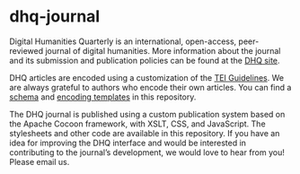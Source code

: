 # dhq-journal 
Digital Humanities Quarterly is an international, open-access, peer-reviewed journal of digital humanities. More information about the journal and its submission and publication policies can be found at the [DHQ site](http://www.digitalhumanities.org/dhq/about/about.html). 

DHQ articles are encoded using a customization of the [TEI Guidelines](https://tei-c.org). We are always grateful to authors who encode their own articles. You can find a [schema](https://github.com/Digital-Humanities-Quarterly/dhq-journal/blob/master/common/schema/DHQauthor-TEI.rng) and [encoding templates](https://github.com/Digital-Humanities-Quarterly/dhq-journal/tree/master/articles/templates) in this repository.

The DHQ journal is published using a custom publication system based on the Apache Cocoon framework, with XSLT, CSS, and JavaScript. The stylesheets and other code are available in this repository. If you have an idea for improving the DHQ interface and would be interested in contributing to the journal’s development, we would love to hear from you! Please email us.
